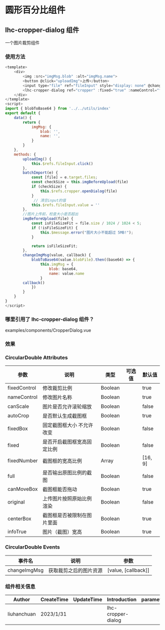# 圆形百分比组件

## lhc-cropper-dialog 组件

一个图片裁剪组件

### 使用方法

```javascript
<template>
    <div>
        <img :src="imgMsg.blob" :alt="imgMsg.name">
        <button @click="uploadImg">上传</button>
        <input type="file" ref="fileInput" style="display: none" @change="batchImport" accept=".jpeg,.jpg,.png,.gif">
        <lhc-cropper-dialog ref="cropper" :fixed="true" :nameControl="false" @changeImgMsg="changeImgMsg" />
    </div>
</template>
<script>
import { blobToBase64 } from '../../utils/index'
export default {
    data() {
        return {
            imgMsg: {
                blob: '',
                name: '',
            }
        }
    },
    methods: {  
        uploadImg() {
            this.$refs.fileInput.click()
        },
        batchImport(e) {
            const [file] = e.target.files;
            const checkSize = this.imgBeforeUpload(file)
            if (checkSize) {
                this.$refs.cropper.openDialog(file)
            }
             // 清空input的值
            this.$refs.fileInput.value = ''
        },
        //图片上传前，检查大小是否超出
        imgBeforeUpload(file) {
            const isFileSizeFit = file.size / 1024 / 1024 < 5;
            if (!isFileSizeFit) {
                this.$message.error("图片大小不能超过 5MB!");
            }

            return isFileSizeFit;
        },
        changeImgMsg(value, callback) {
            blobToBase64(value.blobFile).then((base64) => {
                this.imgMsg = {
                    blob: base64,
                    name: value.name
                }
		callback()
            })
        }
    }
}
</script>
```

### 哪里引用了 lhc-cropper-dialog 组件？

examples/components/CropperDialog.vue

### 效果

### CircularDouble Attributes

| 参数         | 说明                       | 类型    | 可选值 | 默认值  |
| ------------ | -------------------------- | ------- | ------ | ------- |
| fixedControl | 修改裁剪比例               | Boolean |        | true    |
| nameControl  | 修改图片名称               | Boolean |        | true    |
| canScale     | 图片是否允许滚轮缩放       | Boolean |        | false   |
| autoCrop     | 是否默认生成截图框         | Boolean |        | true    |
| fixedBox     | 固定截图框大小 不允许改变  | Boolean |        | false   |
| fixed        | 是否开启截图框宽高固定比例 | Boolean |        | false   |
| fixedNumber  | 截图框的宽高比例           | Array   |        | [16, 9] |
| full         | 是否输出原图比例的截图     | Boolean |        | false   |
| canMoveBox   | 截图框能否拖动             | Boolean |        | true    |
| original     | 上传图片按照原始比例渲染   | Boolean |        | false   |
| centerBox    | 截图框是否被限制在图片里面 | Boolean |        | true    |
| infoTrue     | 图片（截图）宽高           | Boolean |        | true    |

### CircularDouble Events

| 事件名       | 说明                   | 参数                |
| ------------ | ---------------------- | ------------------- |
| changeImgMsg | 获取裁剪之后的图片资源 | [value, [callback]] |

### 组件相关信息

| Author      | CreateTime | UpdateTime | Introduction       | parameter |
| ----------- | ---------- | ---------- | ------------------ | --------- |
| liuhanchuan | 2023/1/31  |            | lhc-cropper-dialog |           |
